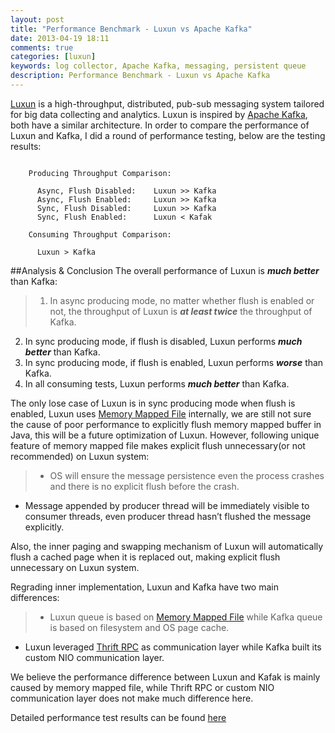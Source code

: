 ```yaml
---
layout: post
title: "Performance Benchmark - Luxun vs Apache Kafka"
date: 2013-04-19 18:11
comments: true
categories: [luxun] 
keywords: log collector, Apache Kafka, messaging, persistent queue
description: Performance Benchmark - Luxun vs Apache Kafka
---
```


[Luxun](https://github.com/bulldog2011/luxun) is a high-throughput, distributed, pub-sub messaging system tailored for big data collecting and analytics. Luxun is inspired by [Apache Kafka](http://kafka.apache.org/), both have a similar architecture. In order to compare the performance of Luxun and Kafka, I did a round of performance testing, below are the testing results:

<!--more-->

```

	Producing Throughput Comparison:
	
	  Async, Flush Disabled:    Luxun >> Kafka
	  Async, Flush Enabled:     Luxun >> Kafka
	  Sync, Flush Disabled:     Luxun >> Kafka
	  Sync, Flush Enabled:      Luxun < Kafak
	
	Consuming Throughput Comparison:
	
	  Luxun > Kafka

```


##Analysis & Conclusion
The overall performance of Luxun is ***much better*** than Kafka:
>1. In async producing mode, no matter whether flush is enabled or not, the throughput of Luxun is ***at least twice*** the throughput of Kafka.
2.  In sync producing mode, if flush is disabled, Luxun performs ***much better*** than Kafka.
3.  In sync producing mode, if flush is enabled, Luxun performs ***worse*** than Kafka.
4.  In all consuming tests, Luxun performs ***much better*** than Kafka.

The only lose case of Luxun is in sync producing mode when flush is enabled, Luxun uses [Memory Mapped File](http://en.wikipedia.org/wiki/Memory-mapped_file) internally, we are still not sure the cause of poor performance to explicitly flush memory mapped buffer in Java, this will be a future optimization of Luxun. However, following unique feature of memory mapped file makes explicit flush unnecessary(or not recommended) on Luxun system:

>* OS will ensure the message persistence even the process crashes and there is no explicit flush before the crash.
* Message appended by producer thread will be immediately visible to consumer threads, even producer thread hasn’t flushed the message explicitly.   

Also, the inner paging and swapping mechanism of Luxun will automatically flush a cached page when it is replaced out, making explicit flush unnecessary on Luxun system.

Regrading inner implementation, Luxun and Kafka have two main differences:   
>* Luxun queue is based on [Memory Mapped File](http://en.wikipedia.org/wiki/Memory-mapped_file) while Kafka queue is based on filesystem and OS page cache.
* Luxun leveraged [Thrift RPC](http://thrift.apache.org/) as communication layer while Kafka built its custom NIO communication layer.   

We believe the performance difference between Luxun and Kafak is mainly caused by memory mapped file, while Thrift RPC or custom NIO communication layer does not make much difference here.


Detailed performance test results can be found [here](https://github.com/bulldog2011/luxun/wiki/Performance---Luxun-vs.-Apache-Kafka)


